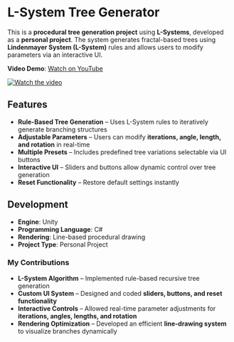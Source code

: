 # L-System Tree Generator  

This is a **procedural tree generation project** using **L-Systems**, developed as a **personal project**. The system generates fractal-based trees using **Lindenmayer System (L-System)** rules and allows users to modify parameters via an interactive UI.  

**Video Demo**: [Watch on YouTube](https://www.youtube.com/watch?v=CmklsksHa-w)  

[![Watch the video](https://img.youtube.com/vi/CmklsksHa-w/0.jpg)](https://www.youtube.com/watch?v=CmklsksHa-w)

## Features  
- **Rule-Based Tree Generation** – Uses L-System rules to iteratively generate branching structures  
- **Adjustable Parameters** – Users can modify **iterations, angle, length, and rotation** in real-time  
- **Multiple Presets** – Includes predefined tree variations selectable via UI buttons  
- **Interactive UI** – Sliders and buttons allow dynamic control over tree generation  
- **Reset Functionality** – Restore default settings instantly  

## Development  
- **Engine**: Unity  
- **Programming Language**: C#  
- **Rendering**: Line-based procedural drawing  
- **Project Type**: Personal Project  

### My Contributions  
- **L-System Algorithm** – Implemented rule-based recursive tree generation  
- **Custom UI System** – Designed and coded **sliders, buttons, and reset functionality**  
- **Interactive Controls** – Allowed real-time parameter adjustments for **iterations, angles, lengths, and rotation**  
- **Rendering Optimization** – Developed an efficient **line-drawing system** to visualize branches dynamically  
